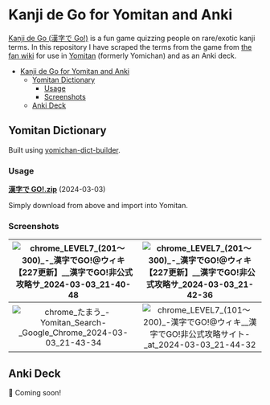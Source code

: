 # Kanji de Go for Yomitan and Anki

[Kanji de Go (漢字で Go!)](https://plicy.net/GamePlay/155561) is a fun game
quizzing people on rare/exotic kanji terms. In this repository I have scraped
the terms from the game from [the fan wiki](https://w.atwiki.jp/kanjidego/) for
use in [Yomitan](https://github.com/themoeway/yomitan) (formerly Yomichan) and
as an Anki deck.

- [Kanji de Go for Yomitan and Anki](#kanji-de-go-for-yomitan-and-anki)
  - [Yomitan Dictionary](#yomitan-dictionary)
    - [Usage](#usage)
    - [Screenshots](#screenshots)
  - [Anki Deck](#anki-deck)

## Yomitan Dictionary

Built using
[yomichan-dict-builder](https://github.com/MarvNC/yomichan-dict-builder).

### Usage

**[漢字で GO!.zip](./export/漢字でGO!.zip)** (2024-03-03)

Simply download from above and import into Yomitan.

### Screenshots

| ![chrome_LEVEL7_(201～300)_-_漢字でGO!@ウィキ【227更新】__漢字でGO!非公式攻略サ_2024-03-03_21-40-48](https://github.com/MarvNC/kanjidego-yomitan-anki/assets/17340496/5b4f0b29-9442-491a-81e1-bd5a5bb5ff3c) | ![chrome_LEVEL7_(201～300)_-_漢字でGO!@ウィキ【227更新】__漢字でGO!非公式攻略サ_2024-03-03_21-42-36](https://github.com/MarvNC/kanjidego-yomitan-anki/assets/17340496/17f50850-918b-4c69-93be-8761badcc4da) |
| :---------------------------------------------------------------------------------------------------------------------------------------------------------------------------------------------------------: | :---------------------------------------------------------------------------------------------------------------------------------------------------------------------------------------------------------: |
|                ![chrome_たまう_-_Yomitan_Search_-_Google_Chrome_2024-03-03_21-43-34](https://github.com/MarvNC/kanjidego-yomitan-anki/assets/17340496/34c6a708-4c33-47ca-9aa5-b75f909bae66)                 |  ![chrome_LEVEL7_(101～200)_-_漢字でGO!@ウィキ__漢字でGO!非公式攻略サイト_-_at_2024-03-03_21-44-32](https://github.com/MarvNC/kanjidego-yomitan-anki/assets/17340496/1a26761c-f4e1-4b8d-ab6e-84ab8127cf74)  |

## Anki Deck

🚧 Coming soon!

